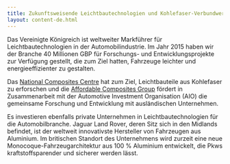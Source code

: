```yaml
---
title: Zukunftsweisende Leichtbautechnologien und Kohlefaser-Verbundwerkstoffe
layout: content-de.html
---
```


Das Vereinigte Königreich ist weltweiter Markführer für Leichtbautechnologien in der Automobilindustrie. Im Jahr 2015 haben wir der Branche 40 Millionen GBP für Forschungs- und Entwicklungsprojekte zur Verfügung gestellt, die zum Ziel hatten, Fahrzeuge leichter und energieeffizienter zu gestalten.

Das [National Composites Centre](http://nccuk.com/) hat zum Ziel, Leichtbauteile aus Kohlefaser zu erforschen und die [Affordable Composites Group](http://www.nccuk.com/ncc-news/affordable-composites-group-help-uk-exploit-booming-global-market-low-cost-high-volume) fördert in Zusammenarbeit mit der Automotive Investment Organisation (AIO) die gemeinsame Forschung und Entwicklung mit ausländischen Unternehmen.

Es investieren ebenfalls private Unternehmen in Leichtbautechnologien für die Automobilbranche. Jaguar Land Rover, deren Sitz sich in den Midlands befindet, ist der weltweit innovativste Hersteller von Fahrzeugen aus Aluminium. Im britischen Standort des Unternehmens wird zurzeit eine neue Monocoque-Fahrzeugarchitektur aus 100 % Aluminium entwickelt, die Pkws kraftstoffsparender und sicherer werden lässt.